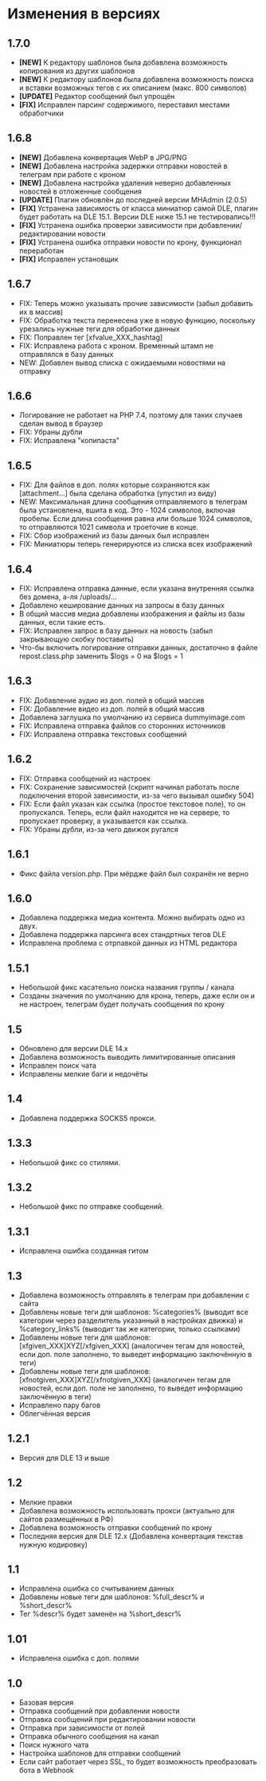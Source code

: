 # Изменения в версиях

## 1.7.0
* **[NEW]** К редактору шаблонов была добавлена возможность копирования из других шаблонов
* **[NEW]** К редактору шаблонов была добавлена возможность поиска и вставки возможных тегов с их описанием (макс. 800 символов)
* **[UPDATE]** Редактор сообщений был упрощён
* **[FIX]** Исправлен парсинг содержимого, переставил местами обработчики

## 1.6.8
* **[NEW]** Добавлена конвертация WebP в JPG/PNG
* **[NEW]** Добавлена настройка задержки отправки новостей в телеграм при работе с кроном
* **[NEW]** Добавлена настройка удаления неверно добавленных новостей в отложенные сообщения
* **[UPDATE]** Плагин обновлён до последней версии MHAdmin (2.0.5)
* **[FIX]** Устранена зависимость от класса миниатюр самой DLE, плагин будет работать на DLE 15.1. Версии DLE ниже 15.1 не тестировались!!!
* **[FIX]** Устранена ошибка проверки зависимости при добавлении/редактировании новости
* **[FIX]** Устранена ошибка отправки новости по крону, функционал переработан
* **[FIX]** Исправлен установщик

## 1.6.7

- FIX: Теперь можно указывать прочие зависимости (забыл добавить их в массив)
- FIX: Обработка текста перенесена уже в новую функцию, поскольку урезались нужные теги для обработки данных
- FIX: Поправлен тег [xfvalue_XXX_hashtag]
- FIX: Исправлена работа с кроном. Временный штамп не отправлялся в базу данных
- NEW: Добавлен вывод списка с ожидаемыми новостями на отправку

## 1.6.6

- Логирование не работает на PHP 7.4, поэтому для таких случаев сделан вывод в браузер
- FIX: Убраны дубли
- FIX: Исправлена "копипаста"

## 1.6.5

- FIX: Для файлов в доп. полях которые сохраняются как [attachment...] была сделана обработка (упустил из виду)
- NEW: Максимальная длина сообщения отправляемого в телеграм была установлена, вшита в код. Это - 1024 символов, включая пробелы. Если длина сообщения равна или больше 1024 символов, то отправляются 1021 символа и троеточие в конце.
- FIX: Сбор изображений из базы данных был исправлен
- FIX: Миниатюры теперь генерируются из списка всех изображений

## 1.6.4

- FIX: Исправлена отправка данные, если указана внутренняя ссылка без домена, а-ля /uploads/...
- Добавлено кеширование данных на запросы в базу данных
- В общий массив медиа добавлены изображения и файлы из базы данных, если такие есть.
- FIX: Исправлен запрос в базу данных на новость (забыл закрывающую скобку поставить)
- Что-бы включить логирование отправки данных, достаточно в файле repost.class.php заменить $logs = 0 на $logs = 1

## 1.6.3

- FIX: Добавление аудио из доп. полей в общий массив
- FIX: Добавление видео из доп. полей в общий массив
- Добавлена заглушка по умолчанию из сервиса dummyimage.com
- FIX: Исправлена отправка файлов со сторонних источников
- FIX: Исправлена отправка текстовых сообщений

## 1.6.2

- FIX: Отправка сообщений из настроек
- FIX: Сохранение зависимостей (скрипт начинал работать после подключения второй зависимости, из-за чего вызывал ошибку 504)
- FIX: Если файл указан как ссылка (простое текстовое поле), то он пропускался. Теперь, если файл находится не на сервере, то пропускает проверку, а указывается как ссылка.
- FIX: Убраны дубли, из-за чего движок ругался

## 1.6.1

- Фикс файла version.php. При мёрдже файл был сохранён не верно

## 1.6.0

- Добавлена поддержка медиа контента. Можно выбирать одно из двух.
- Добавлена поддержка парсинга всех стандртных тегов DLE
- Исправлена проблема с отрпавкой данных из HTML редактора

## 1.5.1

- Небольшой фикс касательно поиска названия группы / канала
- Созданы значения по умолчанию для крона, теперь, даже если он и не настроен, телеграм будет получать сообщения по крону

## 1.5

- Обновлено для версии DLE 14.x
- Добавлена возможность выводить лимитированные описания
- Исправлен поиск чата
- Исправлены мелкие баги и недочёты

## 1.4

- Добавлена поддержка SOCKS5 прокси.

## 1.3.3

- Небольшой фикс со стилями.

## 1.3.2

- Небольшой фикс по отправке сообщений.

## 1.3.1

- Исправлена ошибка созданная гитом

## 1.3

- Добавлена возможность отправлять в телеграм при добавлении с сайта
- Добавлены новые теги для шаблонов: %categories% (выводит все категории через разделитель указанный в настройках движка) и %category_links% (выводит так же категории, только ссылками)
- Добавлены новые теги для шаблонов: [xfgiven_XXX]XYZ[/xfgiven_XXX] (аналогичен тегам для новостей, если доп. поле заполнено, то выведет информацию заключённую в теги)
- Добавлены новые теги для шаблонов: [xfnotgiven_XXX]XYZ[/xfnotgiven_XXX] (аналогичен тегам для новостей, если доп. поле не заполнено, то выведет информацию заключённую в теги)
- Исправлено пару багов
- Облегчённая версия

## 1.2.1

- Версия для DLE 13 и выше

## 1.2

- Мелкие правки
- Добавлена возможность использовать прокси (актуально для сайтов размещённых в РФ)
- Добавлена возможность отправки сообщений по крону
- Последняя версия для DLE 12.x (Добавлена конвертация текстав нужную кодировку)

## 1.1

- Исправлена ошибка со считыванием данных
- Добавлены новые теги для шаблонов: %full_descr% и %short_descr%
- Тег %descr% будет заменён на %short_descr%

## 1.01

- Исправлена ошибка с доп. полями

## 1.0

- Базовая версия
- Отправка сообщений при добавлении новости
- Отправка сообщений при редактировании новости
- Отправка при зависимости от полей
- Отправка обычного сообщения на канал
- Поиск нужного чата
- Настройка шаблонов для отправки сообщений
- Если сайт работает через SSL, то будет возможность преобразовать бота в Webhook
